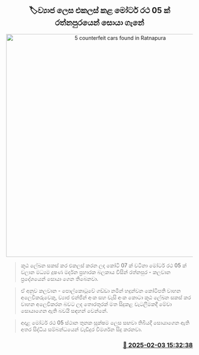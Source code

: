 <p align='center'><b><h2 align='center' title='5 counterfeit cars found in Ratnapura'>🏷ව්‍යාජ ලෙස එකලස් කළ මෝටර් රථ 05 ක් රත්නපුරයෙන් සොයා ගැනේ</h2></b></p>
<p align='center'><img src='https://helakuru.sgp1.cdn.digitaloceanspaces.com/esana/images/lib/car-5.jpg' width='600' alt='5 counterfeit cars found in Ratnapura'></p>

> කූඨ ලේඛන සකස් කර එකලස් කරන ලද කෝටි 07 ක් වටිනා මෝටර් රථ 05 ක් වලාන මධ්‍යම දූෂණ මර්ද​න ප්‍රහාරක බලකාය විසින් රත්නපුර - කලවාන ප්‍රදේශයෙන් සොයා ගෙන තිබෙනවා.

> ඒ අනුව කලවාන - පොල්කොටුවේ ගඩ්ඩා නමින් හදුන්වන කෝටිපති වාහන අලෙවිකරුවෙකු, ව්‍යාජ එන්ජින් අංක සහ චැසි අංක කොටා කූඨ ලේඛන සකස් කර වාහන අලෙවිකරන බවට ලද තොරතුරක් මත සිදුකළ වැටලීමකදී මේවා සොයාගෙන ඇති බවයි සඳහන් වෙන්නේ.

> අදාළ මෝටර් රථ 05 ස්ථාන තුනක සූක්ෂම ලෙස සඟවා තිබියදී සොයාගෙන ඇති අතර සිද්ධිය සම්බන්ධයෙන් වැඩිදුර විමර්ශන සිදු කරනවා.



<h3 align='right'><a href='https://www.helakuru.lk/esana/p/107139/'>📅 2025-02-03 15:32:38</a></h3>

